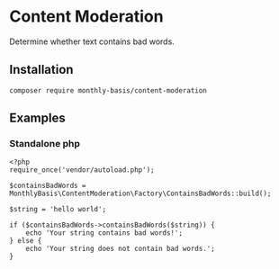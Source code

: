 # Content Moderation

Determine whether text contains bad words.

## Installation

    composer require monthly-basis/content-moderation

## Examples

### Standalone php

    <?php
    require_once('vendor/autoload.php');
    
    $containsBadWords = MonthlyBasis\ContentModeration\Factory\ContainsBadWords::build();

    $string = 'hello world';

    if ($containsBadWords->containsBadWords($string)) {
        echo 'Your string contains bad words!';
    } else {
        echo 'Your string does not contain bad words.';
    }
